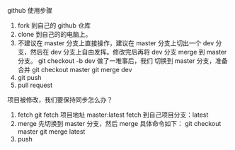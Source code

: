 github 使用步骤

1. fork 到自己的 github 仓库
2. clone 到自己的的电脑上。
3. 不建议在 master 分支上直接操作，建议在 master 分支上切出一个 dev 分支，然后在 dev 分支上自由发挥。修改完后再将 dev 分支 merge 到 master 分支。
 git checkout -b dev
 做了一堆事后，我们 切换到 master 分支，准备合并
 git checkout master
 git merge dev
4. git push
5. pull request

项目被修改，我们要保持同步怎么办？
1. fetch 
git fetch 项目地址 master:latest 
fetch 到自己项目分支：latest
2. merge
先切换到 master 分支，然后 merge
具体命令如下：
git checkout master
git merge latest
3. push
